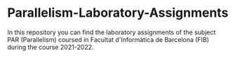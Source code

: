 # Parallelism-Laboratory-Assignments
In this repository you can find the laboratory assignments of the subject PAR (Parallelism) coursed in Facultat d'Informàtica de Barcelona (FIB) during the course 2021-2022.
